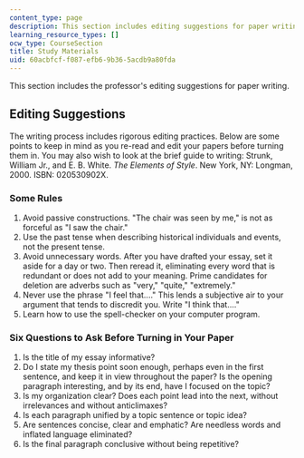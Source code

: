 ```yaml
---
content_type: page
description: This section includes editing suggestions for paper writing.
learning_resource_types: []
ocw_type: CourseSection
title: Study Materials
uid: 60acbfcf-f087-efb6-9b36-5acdb9a80fda
---
```


This section includes the professor's editing suggestions for paper writing.

Editing Suggestions
-------------------

The writing process includes rigorous editing practices. Below are some points to keep in mind as you re-read and edit your papers before turning them in. You may also wish to look at the brief guide to writing: Strunk, William Jr., and E. B. White. _The Elements of Style_. New York, NY: Longman, 2000. ISBN: 020530902X.

### Some Rules

1.  Avoid passive constructions. "The chair was seen by me," is not as forceful as "I saw the chair."
2.  Use the past tense when describing historical individuals and events, not the present tense.
3.  Avoid unnecessary words. After you have drafted your essay, set it aside for a day or two. Then reread it, eliminating every word that is redundant or does not add to your meaning. Prime candidates for deletion are adverbs such as "very," "quite," "extremely."
4.  Never use the phrase "I feel that...." This lends a subjective air to your argument that tends to discredit you. Write "I think that...."
5.  Learn how to use the spell-checker on your computer program.

### Six Questions to Ask Before Turning in Your Paper

1.  Is the title of my essay informative?
2.  Do I state my thesis point soon enough, perhaps even in the first sentence, and keep it in view throughout the paper? Is the opening paragraph interesting, and by its end, have I focused on the topic?
3.  Is my organization clear? Does each point lead into the next, without irrelevances and without anticlimaxes?
4.  Is each paragraph unified by a topic sentence or topic idea?
5.  Are sentences concise, clear and emphatic? Are needless words and inflated language eliminated?
6.  Is the final paragraph conclusive without being repetitive?